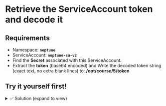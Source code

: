# Retrieve the ServiceAccount token and decode it

## Requirements
- Namespace: **`neptune`**
- ServiceAccount: **`neptune-sa-v2`**
- Find the **Secret** associated with this ServiceAccount.
- Extract the **token** (base64 encoded) and Write the decoded token string (exact text, no extra blank lines) to:
  **/opt/course/5/token**

## Try it yourself first!

<details><summary>✅ Solution (expand to view)</summary>

```bash
# 1) Find the Secret linked to the ServiceAccount
kubectl -n neptune get sa neptune-sa-v2 -o yaml | grep -i secrets

# 2) Get the Secret name
SECRET=$(kubectl -n neptune get sa neptune-sa-v2 -o jsonpath='{.secrets[0].name}')

# 3) Extract the base64 token
TOKEN=$(kubectl -n neptune get secret $SECRET -o jsonpath='{.data.token}')

# 4) Decode and save
echo $TOKEN | base64 -d > /opt/course/5/token
```

</details> 
